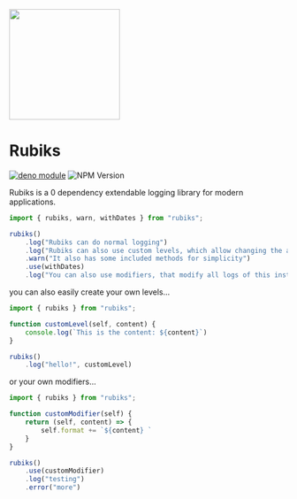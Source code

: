 <img src="https://i.imgur.com/XfMdpeC.png" width="200" height="200" />

# Rubiks

[![deno module](https://shield.deno.dev/x/rubiks)](https://deno.land/x/rubiks)
![NPM Version](https://img.shields.io/npm/v/rubiks)

Rubiks is a 0 dependency extendable logging library for modern applications.

```js
import { rubiks, warn, withDates } from "rubiks";

rubiks()
    .log("Rubiks can do normal logging")
    .log("Rubiks can also use custom levels, which allow changing the action", warn)
    .warn("It also has some included methods for simplicity")
    .use(withDates)
    .log("You can also use modifiers, that modify all logs of this instance");
```

you can also easily create your own levels...

```js
import { rubiks } from "rubiks";

function customLevel(self, content) {
    console.log(`This is the content: ${content}`)
}

rubiks()
    .log("hello!", customLevel)
```

or your own modifiers...

```js
import { rubiks } from "rubiks";

function customModifier(self) { 
    return (self, content) => {
        self.format += `${content} `
    }
}

rubiks()
    .use(customModifier)
    .log("testing")
    .error("more")
```


